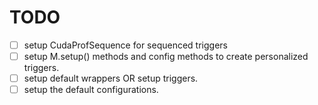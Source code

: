# TODO
- [ ] setup CudaProfSequence for sequenced triggers
- [ ] setup M.setup() methods and config methods to create personalized triggers.
- [ ] setup default wrappers OR setup triggers.
- [ ] setup the default configurations.
